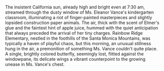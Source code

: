 The insistent California sun, already high and bright even at 7:30 am, streamed through the dusty window of Ms. Eleanor Vance's kindergarten classroom, illuminating a riot of finger-painted masterpieces and slightly lopsided construction paper animals.  The air, thick with the scent of Elmer's glue and the faintest hint of apple juice, hummed with the quiet anticipation that always preceded the arrival of her tiny charges.  Rainbow Ridge Elementary, nestled in the foothills of the Santa Monica Mountains, was typically a haven of playful chaos, but this morning, an unusual stillness hung in the air, a premonition of something Ms. Vance couldn't quite place.  A single, brightly colored butterfly, seemingly lost, flitted against the windowpane, its delicate wings a vibrant counterpoint to the growing unease in Ms. Vance's chest.
